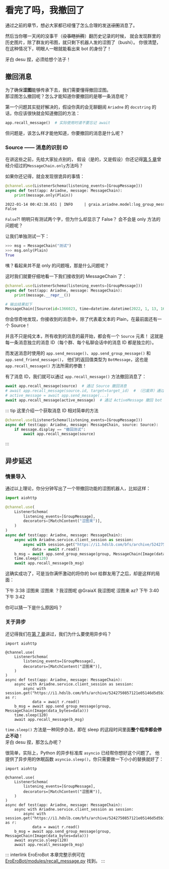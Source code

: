 # 看完了吗，我撤回了

通过之前的章节，想必大家都已经懂了怎么合理的发送~~涩图~~消息了。

然后当你哪一天闲的没事干（~~没事瞎折腾~~）翻历史记录的时候，
就会发现群里的历史图片，除了群友的弔图，就只剩下机器人发的涩图了（bushi）。
你很清楚，在这种情况下，明眼人一眼就能看出来 bot 的身份了！

牙白 desu 捏，必须给想个法子！

## 撤回消息

为了确保**涩图**能够传承下去，我们需要懂得撤回涩图。  
那涩图怎么撤回呢？怎么才能知道你要撤回的是哪一条消息呢？

第一个问题其实挺好解决的，假设你真的会无聊翻阅 `Ariadne` 的 `docstring` 的话，你应该很快就会知道撤回的方法：

```python
app.recall_message()  # 实际使用时请不要忘记 await
```

但问题是，该怎么样才能他知道，你要撤回的消息是什么呢？

### Source —— 消息的识别 ID

在讲这些之前，先给大家扯点别的，
假设（是的，又是假设）你还记得[第 5 章](./message_chain.md#_如何操作-messagechain)曾经介绍过的`MessageChain.only`方法吗？

如果你还记得，就会发现很诡异的事情：

```python
@channel.use(ListenerSchema(listening_events=[GroupMessage]))
async def test(app: Ariadne, message: MessageChain):
    print(message.only(Plain))
```

```txt
2022-01-14 00:42:38.651 | INFO     | graia.ariadne.model:log_group_message:106 - 114514: [GraiaCommunity(1919810)] GraiaX(10086) -> '测试'
False
```

`False`?! 明明只有测试两个字，但为什么却显示了 False？
会不会是 only 方法的问题呢？

让我们单独测试一下：

```python
>>> msg = MessageChain("测试")
>>> msg.only(Plain)
True
```

咦？看起来并不是 only 的问题哦，那是什么问题呢？

这时我们就要仔细地看一下我们接收到的 MessageChain 了：

```python
@channel.use(ListenerSchema(listening_events=[GroupMessage]))
async def test(app: Ariadne, message: MessageChain):
    print(message.__repr__())
```

```python
# 输出结果如下
MessageChain([Source(id=1366023, time=datetime.datetime(2022, 1, 13, 16, 42, 38, tzinfo=datetime.timezone.utc)), Plain(text='测试')])
```

你会惊奇地发现，你接收到的消息中，除了代表着文本的 Plain，在最前面还有一个 Source！

并且不只是纯文本，所有收到的消息的最开始，都会有一个 `Source` 元素！
这就是每一条消息独立的消息 ID（每个群、每个私聊会话中的消息 ID 都是独立的）。

而发送消息时使用的 `app.send_message()`、`app.send_group_message()` 和 `app.send_friend_message()`，
他们的返回值类型为 `BotMessage`，这也是 `app.recall_message()` 方法所需的参数！

有了消息 ID，我们就可以通过 `app.recall_message()` 方法撤回消息了：

```python
await app.recall_message(source)  # 通过 Source 撤回消息
# await app.recall_message(source.id, target=target_id)  # （已废弃）通过 Source 中的消息 ID 及好友 QQ 号/群号撤回消息
# active_message = await app.send_message(...)
await app.recall_message(active_message)  # 通过 ActiveMessage 撤回 bot 自己发的消息
```

::: tip
这里介绍一个获取消息 ID 相对简单的方法

```python
@channel.use(ListenerSchema(listening_events=[GroupMessage]))
async def test(app: Ariadne, message: MessageChain, source: Source):
    if message.display == "撤回测试":
        await app.recall_message(source)
```

:::

## 异步延迟

### 情景导入

通过以上理论，你分分钟写出了一个带撤回功能的涩图机器人，比如这样：

```python
import aiohttp

@channel.use(
    ListenerSchema(
        listening_events=[GroupMessage],
        decorators=[MatchContent("涩图来")],
    )
)
async def test(app: Ariadne, message: MessageChain):
    async with Ariadne.service.client_session as session:
        async with session.get("https://i1.hdslb.com/bfs/archive/5242750857121e05146d5d5b13a47a2a6dd36e98.jpg") as r:
            data = await r.read()
    b_msg = await app.send_group_message(group, MessageChain(Image(data_bytes=data)))
    time.sleep(120)
    await app.recall_message(b_msg)
```

这确实成功了，可是当你满怀激动的将你的 bot 给群友用了之后，却是这样的局面：

<ChatWindow title="Graia Framework Community">
  <ChatToast>下午 3:38</ChatToast>
  <ChatMsg name="群菜鸮" avatar="http://q1.qlogo.cn/g?b=qq&nk=2948531755&s=640">涩图来</ChatMsg>
  <ChatImg name="EroEroBot" avatar="/avatar/ero.webp" src="/images/guide/ero_pic_1.webp"></ChatImg>
  <ChatMsg name="群菜鸡" avatar="http://q1.qlogo.cn/g?b=qq&nk=1450069615&s=640">涩图来</ChatMsg>
  <ChatMsg name="群菜鸡" avatar="http://q1.qlogo.cn/g?b=qq&nk=1450069615&s=640">？我涩图呢</ChatMsg>
  <ChatMsg name="群菜鸡" avatar="http://q1.qlogo.cn/g?b=qq&nk=1450069615&s=640"><a>@GraiaX</a> 我涩图呢</ChatMsg>
  <ChatMsg name="GraiaX" onright>涩图来</ChatMsg>
  <ChatMsg name="GraiaX" onright>az?</ChatMsg>
  <ChatToast>下午 3:40</ChatToast>
  <ChatImg name="EroEroBot" avatar="/avatar/ero.webp" src="/images/guide/ero_pic_2.webp"></ChatImg>
  <ChatToast>下午 3:42</ChatToast>
  <ChatImg name="EroEroBot" avatar="/avatar/ero.webp" src="/images/guide/ero_pic_3.webp"></ChatImg>
</ChatWindow>

你可以猜一下是什么原因吗？

### 关于异步

还记得我们在[第 7 章](./image_from_internet.html#为啥要用-aiohttp)讲过，我们为什么要使用异步吗？

```python{14}
import aiohttp

@channel.use(
    ListenerSchema(
        listening_events=[GroupMessage],
        decorators=[MatchContent("涩图来")],
    )
)
async def test(app: Ariadne, message: MessageChain):
    async with Ariadne.service.client_session as session:
        async with session.get("https://i1.hdslb.com/bfs/archive/5242750857121e05146d5d5b13a47a2a6dd36e98.jpg") as r:
            data = await r.read()
    b_msg = await app.send_group_message(group, MessageChain(Image(data_bytes=data)))
    time.sleep(120)
    await app.recall_message(b_msg)
```

`time.sleep()` 方法是一种同步办法，即在 sleep 的这段时间里面**整个程序都会停止不动**！  
牙白 desu 捏，那怎么办呢？

很简单，实际上，Python 的异步标准库 `asyncio` 已经帮你想好这个问题了。
他提供了异步用的休眠函数 `asyncio.sleep()`，你只需要做一下小小的替换就好了：

```python{14}
import aiohttp

@channel.use(
    ListenerSchema(
        listening_events=[GroupMessage],
        decorators=[MatchContent("涩图来")],
    )
)
async def test(app: Ariadne, message: MessageChain):
    async with Ariadne.service.client_session as session:
        async with session.get("https://i1.hdslb.com/bfs/archive/5242750857121e05146d5d5b13a47a2a6dd36e98.jpg") as r:
            data = await r.read()
    b_msg = await app.send_group_message(group, MessageChain(Image(data_bytes=data)))
    await asyncio.sleep(120)
    await app.recall_message(b_msg)
```

::: interlink EroEroBot
本章完整示例可在 [EroEroBot/modules/recall_message.py](https://github.com/GraiaCommunity/EroEroBot/blob/master/modules/recall_message.py) 找到。
:::
